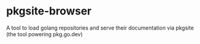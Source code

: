 # pkgsite-browser
A tool to load golang repositories and serve their documentation via pkgsite (the tool powering pkg.go.dev)

